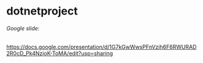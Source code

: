 # dotnetproject

###### Google slide:
https://docs.google.com/presentation/d/1G7kGwWwsPFnVzih6F6RWURAD2R0cD_Pk4NzjoK-ToMA/edit?usp=sharing
